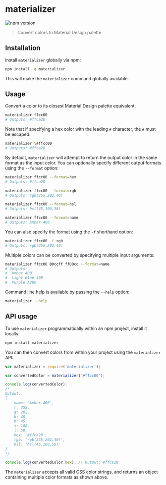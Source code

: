 # materializer
[![npm version](https://img.shields.io/npm/v/materializer.svg)](https://www.npmjs.com/package/materializer)

> Convert colors to Material Design palette

## Installation

Install `materializer` globally via npm:

```bash
npm install -g materializer
```

This will make the `materializer` command globally available.

## Usage

Convert a color to its closest Material Design palette equivalent:

```bash
materializer ffcc00
# Outputs: #ffca28
```

Note that if specifying a hex color with the leading `#` character, the `#` must be escaped:

```bash
materializer \#ffcc00
# Outputs: #ffca28
```

By default, `materializer` will attempt to return the output color in the same format as the input color. You can optionally specify different output formats using the `--format` option:

```bash
materializer ffcc00 --format=hex
# Outputs: #ffca28

materializer ffcc00 --format=rgb
# Outputs: rgb(255,202,40)

materializer ffcc00 --format=hsl
# Outputs: hsl(45,100,58)

materializer ffcc00 --format=name
# Outputs: Amber 400
```

You can also specify the format using the `-f` shorthand option:

```bash
materializer ffcc00 -f rgb
# Outputs: rgb(255,202,40)
```

Multiple colors can be converted by specifying multiple input arguments:

```bash
materializer ffcc00 00ccff ff00cc --format=name
# Outputs:
#  Amber 400
#  Light Blue 300
#  Purple A200
```

Command line help is available by passing the `--help` option:

```bash
materializer --help
```

## API usage

To use `materializer` programmatically within an npm project, install it locally:

```bash
npm install materializer
```

You can then convert colors from within your project using the `materializer` API:

```javascript
var materializer = require('materializer');

var convertedColor = materializer('#ffcc00');

console.log(convertedColor);
/*
Output:
{
	name: 'Amber 400',
	r: 255,
	g: 202,
	b: 40,
	h: 45,
	s: 100,
	l: 58,
	hex: '#ffca28',
	rgb: 'rgb(255,202,40)',
	hsl: 'hsl(45,100,58)'
}
*/

console.log(convertedColor.hex); // Output: #ffca28
```

The `materializer` accepts all valid CSS color strings, and returns an object containing multiple color formats as shown above.
